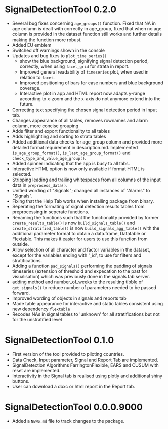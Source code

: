 # SignalDetectionTool 0.2.0

* Several bug fixes concerning `age_groups()` function. Fixed that NA in age column is dealt with correctly in age_group, fixed that when no age column is provided in the dataset function still works and further details making the function more robust. 
* Added EU emblem
* Switched off warnings shown in the console
* Updates and bug fixes to `plot_time_series()` 
  - show the blue background, signifying signal detection period, correctly, when using `facet_grid` for strata in report. 
  - Improved general readability of `timeseries` plot, when used in relation to `facet`.
  - Improved positioning of bars for case numbers and blue background coverage.
  - Interactive plot in app and HTML report now adapts y-range according to x-zoom and the x-axis do not anymore extend into the future.
* Correcting text specifying the chosen signal detection period in Input tab.
* Changes appearance of all tables, removes rownames and alarm column, more concise grouping
* Adds filter and export functionality to all tables
* Adds highlighting and sorting to strata tables
* Added additional data checks for age_group column and provided more detailed format requirement in description.md. Implemented `is_age_group_format()`, `is_last_age_group_format()` and `check_type_and_value_age_group()`.
* Added spinner indicating that the app is busy to all tabs.
* Interactive HTML option is now only available if format HTML is selected.
* Stripping leading and trailing whitespaces from all columns of the input data in `preprocess_data()`.
* Unified wording of "Signals"; changed all instances of "Alarms" to "Signals".
* Fixing that the Help Tab works when installing package from binary.
* Seperating the formating of signal detection results tables from preprocessing in seperate functions.
* Renaming the functions such that the functionality provided by former `create_results_table()` is now `build_signals_table()` and `create_stratified_table()` is now `build_signals_agg_table()` with the additional parameter format to obtain a data.frame, Datatable or Flextable. This makes it easier for users to use this function from outside.
* Allow selection of all character and factor variables in the dataset, except for the variables ending with '_id', to use for filters and stratifications.
* Adding a function `pad_signals()` performing the padding of signals timeseries (extension of threshold and expecation to the past for visualisation) which was previously done in the signals tab server.
* adding method and number_of_weeks to the resulting tibble of `get_signals()` to reduce number of parameters needed to be passed forward.
* Improved wording of objects in signals and reports tab
* Made table appearance for interactive and static tables consistent using new dependency `flextable`
* Recodes NAs in signal tables to 'unknown' for all stratifications but not for the unstratified level


# SignalDetectionTool 0.1.0

* First version of the tool provided to piloting countries.
* Data Check, Input parameter, Signal and Report Tab are implemented.
* SignalDetection Algorithms FarringtonFlexible, EARS and CUSUM with reset are implemented.
* Interactivity in the Signal tab is realised using plotly and additional shiny buttons.
* User can download a doxc or html report in the Report tab.

# SignalDetectionTool 0.0.0.9000

* Added a `NEWS.md` file to track changes to the package.
